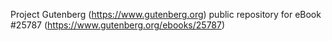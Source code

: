 Project Gutenberg (https://www.gutenberg.org) public repository for eBook #25787 (https://www.gutenberg.org/ebooks/25787)
